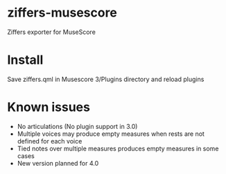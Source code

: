 # ziffers-musescore
Ziffers exporter for MuseScore

# Install

Save ziffers.qml in Musescore 3/Plugins directory and reload plugins

# Known issues

* No articulations (No plugin support in 3.0)
* Multiple voices may produce empty measures when rests are not defined for each voice
* Tied notes over multiple measures produces empty measures in some cases
* New version planned for 4.0